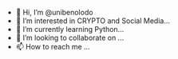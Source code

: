 - 👋 Hi, I’m @unibenolodo
- 👀 I’m interested in CRYPTO and Social Media...
- 🌱 I’m currently learning Python...
- 💞️ I’m looking to collaborate on ...
- 📫 How to reach me ...

<!---
unibenolodo/unibenolodo is a ✨ special ✨ repository because its `README.md` (this file) appears on your GitHub profile.
You can click the Preview link to take a look at your changes.
--->
